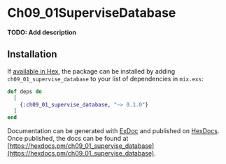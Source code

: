 # Ch09_01SuperviseDatabase

**TODO: Add description**

## Installation

If [available in Hex](https://hex.pm/docs/publish), the package can be installed
by adding `ch09_01_supervise_database` to your list of dependencies in `mix.exs`:

```elixir
def deps do
  [
    {:ch09_01_supervise_database, "~> 0.1.0"}
  ]
end
```

Documentation can be generated with [ExDoc](https://github.com/elixir-lang/ex_doc)
and published on [HexDocs](https://hexdocs.pm). Once published, the docs can
be found at [https://hexdocs.pm/ch09_01_supervise_database](https://hexdocs.pm/ch09_01_supervise_database).

